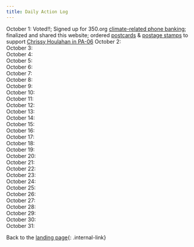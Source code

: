 ```yaml
---
title: Daily Action Log
---
```


October 1: Voted!!; Signed up for 350.org [climate-related phone banking](https://act.350.org/go/212663?aktmid=tm4915495.EwCjwv&akid=a22330370.3000156.wflPtj&t=1&source=conf); finalized and shared this website; ordered [postcards](https://www.etsy.com/listing/616789343/state-birds-set-of-100-vote-postcards?ref=shop_home_active_49&crt=1) & [postage stamps](https://www.ebay.com/itm/35-Cent-combo-rate-postage-for-50-post-cards-Stamps-face-17-50-for-14-55/264874231787?hash=item3dabbc07eb:g:yNsAAOSwqoxcT3rm) to support [Chrissy Houlahan in PA-06](https://www.chrissyhoulahanforcongress.com/)
October 2:  
October 3:  
October 4:  
October 5:  
October 6:  
October 7:  
October 8:  
October 9:  
October 10:  
October 11:  
October 12:  
October 13:  
October 14:  
October 15:  
October 16:  
October 17:  
October 18:  
October 19:  
October 20:  
October 21:  
October 22:  
October 23:  
October 24:  
October 25:  
October 26:  
October 27:  
October 28:  
October 29:  
October 30:  
October 31:  

Back to the [landing page](/PoliticalActionOct2020/landingpage){: .internal-link}
